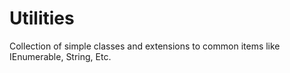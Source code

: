 Utilities
=========

Collection of simple classes and extensions to common items like IEnumerable, String, Etc. 
